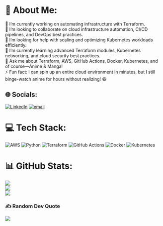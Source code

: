 # 💫 About Me:
🔭 I’m currently working on automating infrastructure with Terraform.  <br>👯 I’m looking to collaborate on cloud infrastructure automation, CI/CD pipelines, and DevOps best practices.  <br>🤝 I’m looking for help with scaling and optimizing Kubernetes workloads efficiently.  <br>🌱 I’m currently learning advanced Terraform modules, Kubernetes networking, and cloud security best practices.  <br>💬 Ask me about Terraform, AWS, GitHub Actions, Docker, Kubernetes, and of course—Anime & Manga!  <br>⚡ Fun fact: I can spin up an entire cloud environment in minutes, but I still binge-watch anime for hours without realizing! 😆 <br>


## 🌐 Socials:
[![LinkedIn](https://img.shields.io/badge/LinkedIn-%230077B5.svg?logo=linkedin&logoColor=white)](https://linkedin.com/in/https://www.linkedin.com/in/swaroopkrishna-menon-4a541421b) [![email](https://img.shields.io/badge/Email-D14836?logo=gmail&logoColor=white)](mailto:menonswarooop7519@gmail.com) 

# 💻 Tech Stack:
![AWS](https://img.shields.io/badge/AWS-%23FF9900.svg?style=for-the-badge&logo=amazon-aws&logoColor=white) ![Python](https://img.shields.io/badge/python-3670A0?style=for-the-badge&logo=python&logoColor=ffdd54) ![Terraform](https://img.shields.io/badge/terraform-%235835CC.svg?style=for-the-badge&logo=terraform&logoColor=white) ![GitHub Actions](https://img.shields.io/badge/github%20actions-%232671E5.svg?style=for-the-badge&logo=githubactions&logoColor=white) ![Docker](https://img.shields.io/badge/docker-%230db7ed.svg?style=for-the-badge&logo=docker&logoColor=white) ![Kubernetes](https://img.shields.io/badge/kubernetes-%23326ce5.svg?style=for-the-badge&logo=kubernetes&logoColor=white) 

# 📊 GitHub Stats:
![](https://github-readme-stats.vercel.app/api?username=swaroopkrishna91&theme=vision-friendly-dark&hide_border=false&include_all_commits=true&count_private=true)<br/>
![](https://github-readme-streak-stats.herokuapp.com/?user=swaroopkrishna91&theme=vision-friendly-dark&hide_border=false)<br/>
![](https://github-readme-stats.vercel.app/api/top-langs/?username=swaroopkrishna91&theme=vision-friendly-dark&hide_border=false&include_all_commits=true&count_private=true&layout=compact)

### ✍️ Random Dev Quote
![](https://quotes-github-readme.vercel.app/api?type=horizontal&theme=radical)
